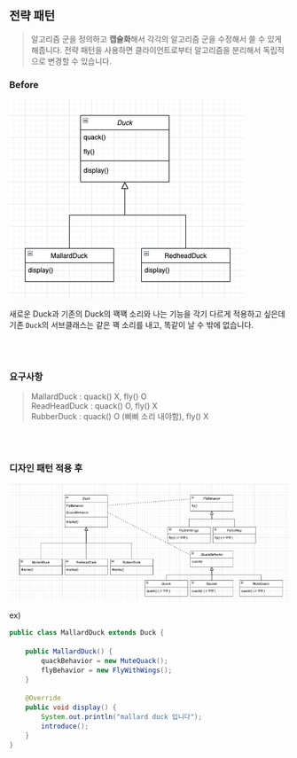 ## 전략 패턴

> 알고리즘 군을 정의하고 **캡슐화**해서 각각의 알고리즘 군을 수정해서 쓸 수 있게 해줍니다. 전략 패턴을 사용하면 클라이언트로부터 알고리즘을 분리해서 독립적으로 변경할 수 있습니다.


### Before
 ![img.png](img.png)
 
새로운 Duck과 기존의 Duck의 꽥꽥 소리와 나는 기능을 각기 다르게 적용하고 싶은데
기존 `Duck`의 서브클래스는 같은 꽥 소리를 내고, 똑같이 날 수 밖에 없습니다.

<br></br>

### 요구사항

> MallardDuck : quack() X, fly() O  
> ReadHeadDuck : quack() O, fly() X    
> RubberDuck : quack() O (삐삐 소리 내야함), fly() X

<br></br>

### 디자인 패턴 적용 후

![img_1.png](img_1.png)

ex)
```java
public class MallardDuck extends Duck {

	public MallardDuck() {
		quackBehavior = new MuteQuack();
		flyBehavior = new FlyWithWings();
	}

	@Override
	public void display() {
		System.out.println("mallard duck 입니다");
		introduce();
	}
}
```

